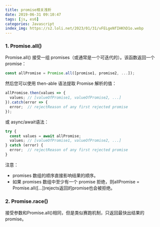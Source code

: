 ```yaml
---
title: promise相关浅析
date: 2019-06-31 09:10:47
tags: [js, es6]
categories: Javascript
index_img: https://s2.loli.net/2023/01/31/vFELgeNfIHKhD1o.webp
---
```


### 1. Promise.all()
Promise.all() 接受一组 promises（或通常是一个可迭代的）。该函数返回一个 promise：

```javascript
const allPromise = Promise.all([promise1, promise2, ...]);
```
然后您可以使用 then-able 语法提取 Promise 解析的值：


```javascript
allPromise.then(values => {
  values; // [valueOfPromise1, valueOfPromise2, ...]
}).catch(error => {
  error;  // rejectReason of any first rejected promise
});
```
或 async/await语法：


```javascript
try {
  const values = await allPromise;
  values; // [valueOfPromise1, valueOfPromise2, ...]
} catch (error) {
  error;  // rejectReason of any first rejected promise
}
```

注意：
* promises 数组的顺序直接影响结果的顺序。
* 如果 promises 数组中至少有一个 promise 拒绝，则allPromise = Promise.all([...])rejects返回的promise也会被拒绝。

### 2. Promise.race()
接受参数和Promise.all()相同，但是类似赛跑机制，只返回最快出结果的promise。
